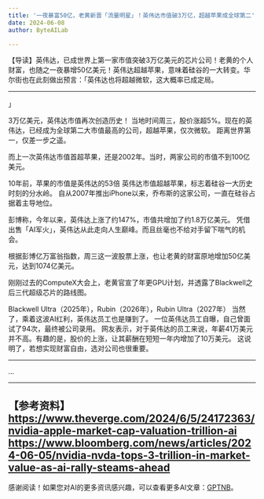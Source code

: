 ```yaml
---
title: '一夜暴富50亿，老黄新晋「流量明星」！英伟达市值破3万亿，超越苹果成全球第二'
date: 2024-06-08
author: ByteAILab

---
```


【导读】英伟达，已成世界上第一家市值突破3万亿美元的芯片公司！老黄的个人财富，也随之一夜暴增50亿美元！英伟达超越苹果，意味着硅谷的一大转变。华尔街也在此刻做出预言：「英伟达也将超越微软，这大概率已成定局。

---
」

3万亿美元，英伟达市值再次创造历史！
当地时间周三，股价涨超5%。现在的英伟达，已经成为全球第二大市值最高的公司，超越苹果，仅次微软。
距离世界第一，仅差一步之遥。

而上一次英伟达市值首超苹果，还是2002年。当时，两家公司的市值不到100亿美元。

10年前，苹果的市值是英伟达的53倍
英伟达市值超越苹果，标志着硅谷一大历史时刻的分水岭。
自从2007年推出iPhone以来，乔布斯的这家公司，一直在硅谷占据着主导地位。

彭博称，今年以来，英伟达上涨了约147%，市值共增加了约1.8万亿美元。
凭借出售「AI军火」，英伟达从此走向人生巅峰。而且丝毫也不给对手留下喘气的机会。

根据彭博亿万富翁指数，周三这一波股票上涨，也让老黄的财富原地增加50亿美元，达到1074亿美元。

刚刚过去的ComputeX大会上，老黄官宣了年更GPU计划，并透露了Blackwell之后三代超级芯片的路线图。

Blackwell Ultra（2025年），Rubin（2026年），Rubin Ultra（2027年）
当然了，乘着这波AI红利，英伟达员工也是赚到了。
一位英伟达员工自曝，自己曾面试了94次，最终被公司录用。
网友表示，对于英伟达的员工来说，年薪41万美元并不高。有趣的是，股价的上涨，让其薪酬在短短一年内增加了10万美元。
这说明了，若想实现财富自由，选对公司也很重要。

---

...

---

【参考资料】
https://www.theverge.com/2024/6/5/24172363/nvidia-apple-market-cap-valuation-trillion-ai
https://www.bloomberg.com/news/articles/2024-06-05/nvidia-nvda-tops-3-trillion-in-market-value-as-ai-rally-steams-ahead
---
感谢阅读！如果您对AI的更多资讯感兴趣，可以查看更多AI文章：[GPTNB](https://gptnb.com)。